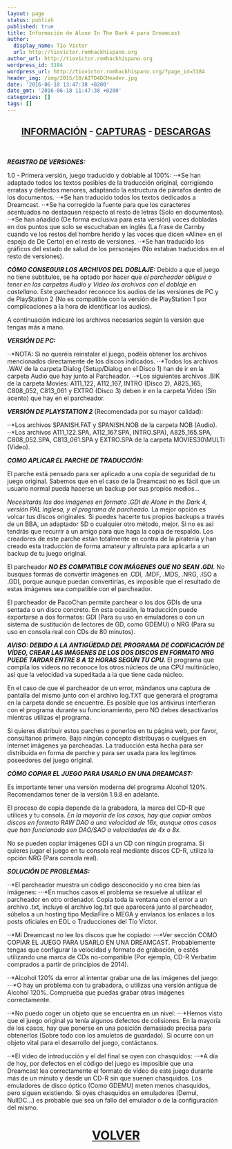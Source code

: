 ```yaml
---
layout: page
status: publish
published: true
title: Información de Alone In The Dark 4 para Dreamcast
author:
  display_name: Tío Víctor
  url: http://tiovictor.romhackhispano.org
author_url: http://tiovictor.romhackhispano.org
wordpress_id: 3184
wordpress_url: http://tiovictor.romhackhispano.org/?page_id=3184
header_img: /img/2015/10/AITD4DCHeader.jpg
date: '2016-06-18 13:47:38 +0200'
date_gmt: '2016-06-18 11:47:38 +0200'
categories: []
tags: []
---
```

<h2 style="text-align: center;"><strong><a href="http://tiovictor.romhackhispano.org/alone-in-the-dark-dc/informacion/">INFORMACIÓN</a> - <a href="http://tiovictor.romhackhispano.org/alone-in-the-dark-dc/capturas/">CAPTURAS</a> - <a href="http://tiovictor.romhackhispano.org/alone-in-the-dark-dc/descargar/">DESCARGAS</a></strong></h2><br />

_**REGISTRO DE VERSIONES:**_

1.0 - Primera versión, juego traducido y doblable al 100%:
⋅⋅*Se han adaptado todos los textos posibles de la traducción original, corrigiendo erratas y defectos menores, adaptando la estructura de párrafos dentro de los documentos.
⋅⋅*Se han traducido todos los textos dedicados a Dreamcast.
⋅⋅*Se ha corregido la fuente para que los caracteres acentuados no destaquen respecto al resto de letras (Solo en documentos).
⋅⋅*Se han añadido (De forma exclusiva para esta versión) voces dobladas en dos puntos que solo se escuchaban en inglés (La frase de Carnby cuando ve los restos del hombre herido y las voces que dicen &laquo;Aline&raquo; en el espejo de De Certo) en el resto de versiones.
⋅⋅*Se han traducido los gráficos del estado de salud de los personajes (No estaban traducidos en el resto de versiones).

_**CÓMO CONSEGUIR LOS ARCHIVOS DEL DOBLAJE:**_
Debido a que el juego no tiene subtítulos, se ha optado por hacer que *el parcheador obligue a tener en las carpetas Audio y Video los archivos con el doblaje en castellano*. Este parcheador reconoce los audios de las versiones de PC y de PlayStation 2 (No es compatible con la versión de PlayStation 1 por complicaciones a la hora de identificar los audios).

A continuación indicaré los archivos necesarios según la versión que tengas más a mano.

_**VERSIÓN DE PC:**_

⋅⋅*NOTA: Si no queréis reinstalar el juego, podéis obtener los archivos mencionados directamente de los discos indicados.
⋅⋅*Todos los archivos .WAV de la carpeta Dialog (Setup/Dialog en el Disco 1) han de ir en la carpeta Audio que hay junto al Parcheador.
⋅⋅*Los siguientes archivos .BIK de la carpeta Movies: A111_122, A112_167, INTRO (Disco 2), A825_165, C808_052, C813_061 y EXTRO (Disco 3) deben ir en la carpeta Video (Sin acento) que hay en el parcheador.

_**VERSIÓN DE PLAYSTATION 2**_ (Recomendada por su mayor calidad):

⋅⋅*Los archivos SPANISH.FAT y SPANISH.NOB de la carpeta NOB (Audio).
⋅⋅*Los archivos A111_122.SPA, A112_167.SPA, INTRO.SPA), A825_165.SPA, C808_052.SPA, C813_061.SPA y EXTRO.SPA de la carpeta MOVIES30\MULTI (Video).

_**COMO APLICAR EL PARCHE DE TRADUCCIÓN:**_

El parche está pensado para ser aplicado a una copia de seguridad de tu juego original. Sabemos que en el caso de la Dreamcast no es fácil que un usuario normal pueda hacerse un backup por sus propios medios...

*Necesitarás las dos imágenes en formato .GDI de Alone in the Dark 4, versión PAL inglesa, y el programa de parcheado.* La mejor opción es volcar tus discos originales. Si puedes hacerte tus propios backups a través de un BBA, un adaptador SD o cualquier otro método, mejor. Si no es así tendrás que recurrir a un amigo para que haga la copia de respaldo. Los creadores de este parche están totalmente en contra de la piratería y han creado esta traducción de forma amateur y altruista para aplicarla a un backup de tu juego original.

El parcheador _**NO ES COMPATIBLE CON IMÁGENES QUE NO SEAN .GDI**_. No busques formas de convertir imágenes en .CDI, .MDF, .MDS, .NRG, .ISO a .GDI, porque aunque puedan convertirlas, es imposible que el resultado de estas imágenes sea compatible con el parcheador.

El parcheador de PacoChan permite parchear o los dos GDIs de una sentada o un disco concreto. En esta ocasión, la traducción puede exportarse a dos formatos: GDI (Para su uso en emuladores o con un sistema de sustitución de lectores de GD, como GDEMU) o NRG (Para su uso en consola real con CDs de 80 minutos).

_**AVISO: DEBIDO A LA ANTIGÜEDAD DEL PROGRAMA DE CODIFICACIÓN DE VÍDEO, CREAR LAS IMÁGENES DE LOS DOS DISCOS EN FORMATO NRG PUEDE TARDAR ENTRE 8 A 12 HORAS SEGÚN TU CPU.**_ El programa que compila los vídeos no reconoce los otros núcleos de una CPU multinúcleo, así que la velocidad va supeditada a la que tiene cada núcleo.

En el caso de que el parcheador de un error, mándanos una captura de pantalla del mismo junto con el archivo log.TXT que generará el programa en la carpeta donde se encuentre. Es posible que los antivirus interfieran con el programa durante su funcionamiento, pero NO debes desactivarlos mientras utilizas el programa.

Si quieres distribuir estos parches o ponerlos en tu página web, por favor, consúltanos primero. Bajo ningún concepto distribuyas o cuelgues en internet imágenes ya parcheadas. La traducción está hecha para ser distribuida en forma de parche y para ser usada para los legitimos poseedores del juego original.

_**CÓMO COPIAR EL JUEGO PARA USARLO EN UNA DREAMCAST:**_

Es importante tener una versión moderna del programa Alcohol 120%. Recomendamos tener de la versión 1.9.8 en adelante.

El proceso de copia depende de la grabadora, la marca del CD-R que utilices y tu consola. *En la mayoría de los casos, hay que copiar ambos discos en formato RAW DAO a una velocidad de 16x, aunque otros casos que han funcionado son DAO/SAO a velocidades de 4x o 8x.*

No se pueden copiar imágenes GDI a un CD con ningún programa. Si quieres jugar el juego en tu consola real mediante discos CD-R, utiliza la opción NRG (Para consola real).

_**SOLUCIÓN DE PROBLEMAS:**_

⋅⋅*El parcheador muestra un código desconocido y no crea bien las imágenes:
⋅⋅⋅*En muchos casos el problema se resuelve al utilizar el parcheador en otro ordenador. Copia toda la ventana con el error a un archivo .txt, incluye el archivo log.txt que aparecerá junto al parcheador, súbelos a un hosting tipo MediaFire o MEGA y envíanos los enlaces a los posts oficiales en EOL o Traducciones del Tío Víctor.

⋅⋅*Mi Dreamcast no lee los discos que he copiado:
⋅⋅⋅*Ver sección COMO COPIAR EL JUEGO PARA USARLO EN UNA DREAMCAST. Probablemente tengas que configurar la velocidad y formato de grabación, o estés utilizando una marca de CDs no-compatible (Por ejemplo, CD-R Verbatim comprados a partir de principios de 2014).

⋅⋅*Alcohol 120% da error al intentar grabar una de las imágenes del juego:
⋅⋅⋅*O hay un problema con tu grabadora, o utilizas una versión antigua de Alcohol 120%. Comprueba que puedas grabar otras imágenes correctamente.

⋅⋅*No puedo coger un objeto que se encuentra en un nivel:
⋅⋅⋅*Hemos visto que el juego original ya tenía algunos defectos de colisiones. En la mayoría de los casos, hay que ponerse en una posición demasiado precisa para obtenerlos (Sobre todo con los amuletos de guardado). Si ocurre con un objeto vital para el desarrollo del juego, contáctanos.

⋅⋅*El vídeo de introducción y el del final se oyen con chasquidos:
⋅⋅⋅*A día de hoy, por defectos en el código del juego es imposible que una Dreamcast lea correctamente el formato de vídeo de este juego durante más de un minuto y desde un CD-R sin que suenen chasquidos. Los emuladores de disco óptico (Como GDEMU) meten menos chasquidos, pero siguen existiendo.
Si oyes chasquidos en emuladores (Demul, NullDC...) es probable que sea un fallo del emulador o de la configuración del mismo.

<h1 style="text-align: center;"><strong><a href="http://tiovictor.romhackhispano.org/alone-in-the-dark-dc/">VOLVER</a></strong></h1></p>
